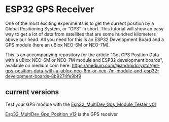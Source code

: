 # ESP32 GPS Receiver
One of the most exciting experiments is to get the current position by a Global Positioning System, or "GPS" in short. This tutorial will show an easy way to get a lot of data from satellites that are some hundred kilometers above our head. All you need for this is an ESP32 Development Board and a GPS module (here an uBlox NEO-6M or NEO-7M).

This is an accompanying repository for the article "Get GPS Position Data with a uBlox NEO-6M or NEO-7M module and ESP32 development boards", available on medium.com here: https://medium.com/@androidcrypto/get-gps-position-data-with-a-ublox-neo-6m-or-neo-7m-module-and-esp32-development-boards-8b9274fe9bf9

## current versions

Test your GPS module with the [Esp32_MultiDev_Gps_Module_Tester_v01](https://github.com/AndroidCrypto/ESP32_GPS_Receiver/tree/main/Esp32_MultiDev_Gps_Module_Tester_v01)

[Esp32_MultiDev_Gps_Position_v12](https://github.com/AndroidCrypto/ESP32_GPS_Receiver/tree/main/Esp32_MultiDev_Gps_Position_v12) is the GPS receiver

